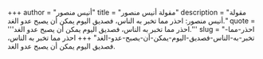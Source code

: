 +++
author = "أنيس منصور"
title = "مقولة أنيس منصور"
description = "مقولة أنيس منصور: احذر مما تخبر به الناس، فصديق اليوم يمكن أن يصبح عدو الغد."
quote = '''احذر مما تخبر به الناس، فصديق اليوم يمكن أن يصبح عدو الغد.''' 
slug = "احذر-مما-تخبر-به-الناس-فصديق-اليوم-يمكن-أن-يصبح-عدو-الغد"
+++
احذر مما تخبر به الناس، فصديق اليوم يمكن أن يصبح عدو الغد.

